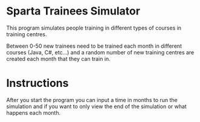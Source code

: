 # Sparta Trainees Simulator

This program simulates people training in different types of courses in training centres.

Between 0-50 new trainees need to be trained each month in different courses (Java, C#, etc...) and a random number of new training centres are created each month that they can train in.

# Instructions

After you start the program you can input a time in months to run the simulation and if you want to only view the end of the simulation or what happens each month.
